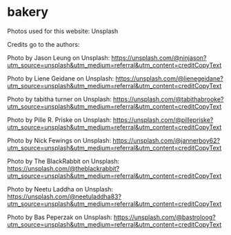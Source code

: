 # bakery

Photos used for this website: Unsplash

Credits go to the authors:

Photo by Jason Leung on Unsplash:
https://unsplash.com/@ninjason?utm_source=unsplash&utm_medium=referral&utm_content=creditCopyText

Photo by Liene Geidane on Unsplash:
https://unsplash.com/@lienegeidane?utm_source=unsplash&utm_medium=referral&utm_content=creditCopyText

Photo by tabitha turner on Unsplash:
https://unsplash.com/@tabithabrooke?utm_source=unsplash&utm_medium=referral&utm_content=creditCopyText

Photo by Pille R. Priske on Unsplash:
https://unsplash.com/@pillepriske?utm_source=unsplash&utm_medium=referral&utm_content=creditCopyText

Photo by Nick Fewings on Unsplash:
https://unsplash.com/@jannerboy62?utm_source=unsplash&utm_medium=referral&utm_content=creditCopyText

Photo by The BlackRabbit on Unsplash:
https://unsplash.com/@theblackrabbit?utm_source=unsplash&utm_medium=referral&utm_content=creditCopyText

Photo by Neetu Laddha on Unsplash:
https://unsplash.com/@neetuladdha83?utm_source=unsplash&utm_medium=referral&utm_content=creditCopyText

Photo by Bas Peperzak on Unsplash:
https://unsplash.com/@bastroloog?utm_source=unsplash&utm_medium=referral&utm_content=creditCopyText
